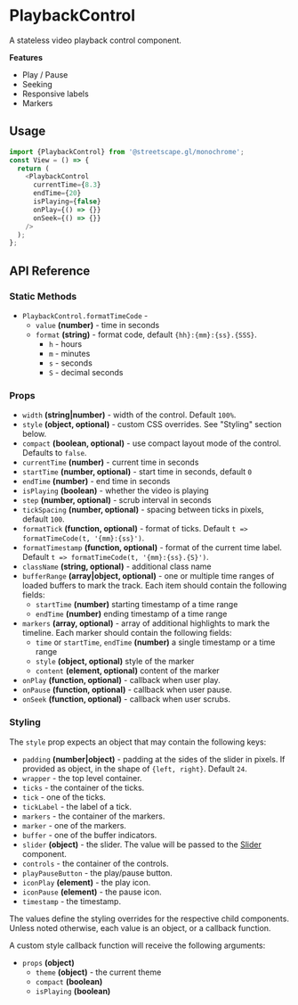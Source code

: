 # PlaybackControl

A stateless video playback control component.

**Features**

- Play / Pause
- Seeking
- Responsive labels
- Markers

## Usage

```js
import {PlaybackControl} from '@streetscape.gl/monochrome';
const View = () => {
  return (
    <PlaybackControl
      currentTime={8.3}
      endTime={20}
      isPlaying={false}
      onPlay={() => {}}
      onSeek={() => {}}
    />
  );
};
```

## API Reference

### Static Methods

- `PlaybackControl.formatTimeCode` -
  - `value` **(number)** - time in seconds
  - `format` **(string)** - format code, default `{hh}:{mm}:{ss}.{SSS}`.
    - `h` - hours
    - `m` - minutes
    - `s` - seconds
    - `S` - decimal seconds

### Props

- `width` **(string|number)** - width of the control. Default `100%`.
- `style` **(object, optional)** - custom CSS overrides. See "Styling" section below.
- `compact` **(boolean, optional)** - use compact layout mode of the control. Defaults to `false`.
- `currentTime` **(number)** - current time in seconds
- `startTime` **(number, optional)** - start time in seconds, default `0`
- `endTime` **(number)** - end time in seconds
- `isPlaying` **(boolean)** - whether the video is playing
- `step` **(number, optional)** - scrub interval in seconds
- `tickSpacing` **(number, optional)** - spacing between ticks in pixels, default `100`.
- `formatTick` **(function, optional)** - format of ticks. Default `t => formatTimeCode(t, '{mm}:{ss}')`.
- `formatTimestamp` **(function, optional)** - format of the current time label. Default `t => formatTimeCode(t, '{mm}:{ss}.{S}')`.
- `className` **(string, optional)** - additional class name
- `bufferRange` **(array|object, optional)** - one or multiple time ranges of loaded buffers to mark the track. Each item should contain the following fields:
  - `startTime` **(number)** starting timestamp of a time range
  - `endTime` **(number)** ending timestamp of a time range
- `markers` **(array, optional)** - array of additional highlights to mark the timeline. Each marker should contain the following fields:
  - `time` or `startTime`, `endTime` **(number)** a single timestamp or a time range
  - `style` **(object, optional)** style of the marker
  - `content` **(element, optional)** content of the marker
- `onPlay` **(function, optional)** - callback when user play.
- `onPause` **(function, optional)** - callback when user pause.
- `onSeek` **(function, optional)** - callback when user scrubs.

### Styling

The `style` prop expects an object that may contain the following keys:

- `padding` **(number|object)** - padding at the sides of the slider in pixels. If provided as object, in the shape of `{left, right}`. Default `24`.
- `wrapper` - the top level container.
- `ticks` - the container of the ticks.
- `tick` - one of the ticks.
- `tickLabel` - the label of a tick.
- `markers` - the container of the markers.
- `marker` - one of the markers.
- `buffer` - one of the buffer indicators.
- `slider` **(object)** - the slider. The value will be passed to the [Slider](docs/api-reference/slider.md) component.
- `controls` - the container of the controls.
- `playPauseButton` - the play/pause button.
- `iconPlay` **(element)** - the play icon.
- `iconPause` **(element)** - the pause icon.
- `timestamp` - the timestamp.

The values define the styling overrides for the respective child components. Unless noted otherwise, each value is an object, or a callback function.

A custom style callback function will receive the following arguments:

- `props` **(object)**
  - `theme` **(object)** - the current theme
  - `compact` **(boolean)**
  - `isPlaying` **(boolean)**

